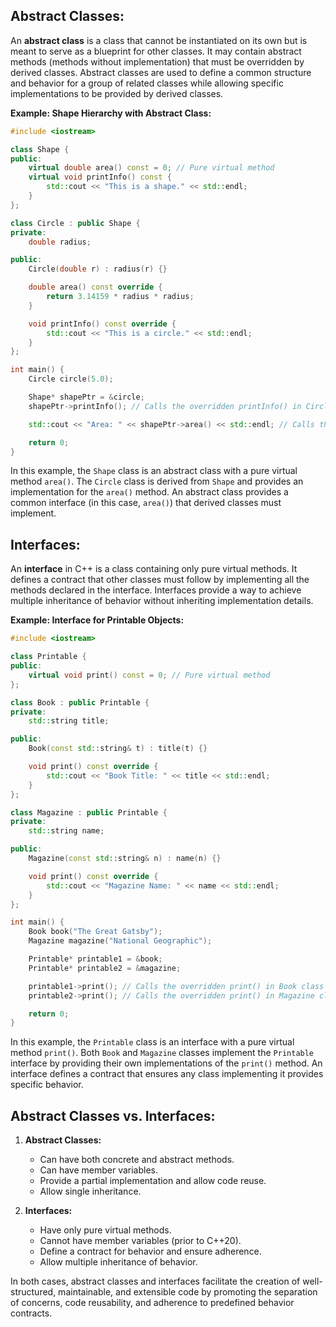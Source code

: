 ## Abstract Classes:

An **abstract class** is a class that cannot be instantiated on its own but is meant to serve as a blueprint for other classes. It may contain abstract methods (methods without implementation) that must be overridden by derived classes. Abstract classes are used to define a common structure and behavior for a group of related classes while allowing specific implementations to be provided by derived classes.

**Example: Shape Hierarchy with Abstract Class:**

```cpp
#include <iostream>

class Shape {
public:
    virtual double area() const = 0; // Pure virtual method
    virtual void printInfo() const {
        std::cout << "This is a shape." << std::endl;
    }
};

class Circle : public Shape {
private:
    double radius;

public:
    Circle(double r) : radius(r) {}

    double area() const override {
        return 3.14159 * radius * radius;
    }

    void printInfo() const override {
        std::cout << "This is a circle." << std::endl;
    }
};

int main() {
    Circle circle(5.0);

    Shape* shapePtr = &circle;
    shapePtr->printInfo(); // Calls the overridden printInfo() in Circle class

    std::cout << "Area: " << shapePtr->area() << std::endl; // Calls the overridden area() in Circle class

    return 0;
}
```

In this example, the `Shape` class is an abstract class with a pure virtual method `area()`. The `Circle` class is derived from `Shape` and provides an implementation for the `area()` method. An abstract class provides a common interface (in this case, `area()`) that derived classes must implement.

## Interfaces:

An **interface** in C++ is a class containing only pure virtual methods. It defines a contract that other classes must follow by implementing all the methods declared in the interface. Interfaces provide a way to achieve multiple inheritance of behavior without inheriting implementation details.

**Example: Interface for Printable Objects:**

```cpp
#include <iostream>

class Printable {
public:
    virtual void print() const = 0; // Pure virtual method
};

class Book : public Printable {
private:
    std::string title;

public:
    Book(const std::string& t) : title(t) {}

    void print() const override {
        std::cout << "Book Title: " << title << std::endl;
    }
};

class Magazine : public Printable {
private:
    std::string name;

public:
    Magazine(const std::string& n) : name(n) {}

    void print() const override {
        std::cout << "Magazine Name: " << name << std::endl;
    }
};

int main() {
    Book book("The Great Gatsby");
    Magazine magazine("National Geographic");

    Printable* printable1 = &book;
    Printable* printable2 = &magazine;

    printable1->print(); // Calls the overridden print() in Book class
    printable2->print(); // Calls the overridden print() in Magazine class

    return 0;
}
```

In this example, the `Printable` class is an interface with a pure virtual method `print()`. Both `Book` and `Magazine` classes implement the `Printable` interface by providing their own implementations of the `print()` method. An interface defines a contract that ensures any class implementing it provides specific behavior.

## Abstract Classes vs. Interfaces:

1. **Abstract Classes:**
   - Can have both concrete and abstract methods.
   - Can have member variables.
   - Provide a partial implementation and allow code reuse.
   - Allow single inheritance.

2. **Interfaces:**
   - Have only pure virtual methods.
   - Cannot have member variables (prior to C++20).
   - Define a contract for behavior and ensure adherence.
   - Allow multiple inheritance of behavior.

In both cases, abstract classes and interfaces facilitate the creation of well-structured, maintainable, and extensible code by promoting the separation of concerns, code reusability, and adherence to predefined behavior contracts.